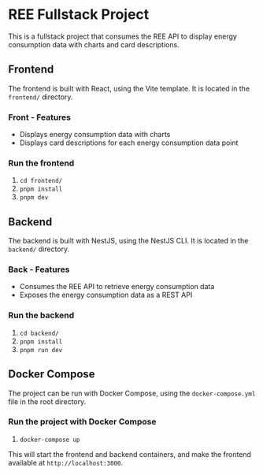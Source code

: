 # REE Fullstack Project

This is a fullstack project that consumes the REE API to display energy consumption data with charts and card descriptions.

## Frontend

The frontend is built with React, using the Vite template. It is located in the `frontend/` directory.

### Front - Features

- Displays energy consumption data with charts
- Displays card descriptions for each energy consumption data point

### Run the frontend

1. `cd frontend/`
2. `pnpm install`
3. `pnpm dev`

## Backend

The backend is built with NestJS, using the NestJS CLI. It is located in the `backend/` directory.

### Back - Features

- Consumes the REE API to retrieve energy consumption data
- Exposes the energy consumption data as a REST API

### Run the backend

1. `cd backend/`
2. `pnpm install`
3. `pnpm run dev`

## Docker Compose

The project can be run with Docker Compose, using the `docker-compose.yml` file in the root directory.

### Run the project with Docker Compose

1. `docker-compose up`

This will start the frontend and backend containers, and make the frontend available at `http://localhost:3000`.
